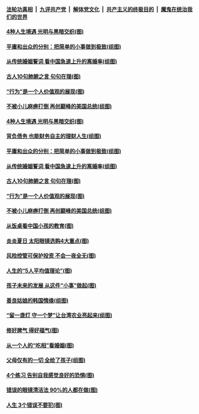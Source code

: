 

####  [法轮功真相](../../../../basic/blob/master/README.md?t=07190631) &nbsp;|&nbsp; [九评共产党](../../../../9ping.md/blob/master/README.md?t=07190631) &nbsp;|&nbsp; [解体党文化](../../../../jtdwh.md/blob/master/README.md?t=07190631)  &nbsp;|&nbsp; [共产主义的终极目的](../../../../gczydzjmd.md/blob/master/README.md?t=07190631) &nbsp;|&nbsp; [魔鬼在统治我们的世界](../../../../mgztzwmdsj.md/blob/master/README.md?t=07190631) 

#### [4种人生境遇 光明与黑暗交织(图)](../pages/p8/939946.md?t=07190631) 

#### [平庸和出众的分别：把简单的小事做到极致(组图)](../pages/p8/939731.md?t=07190631) 

#### [从传统婚姻誓词 看中国急速上升的离婚率(组图)](../pages/p8/940041.md?t=07190631) 

#### [古人10句肺腑之言 句句在理(图)](../pages/p8/939752.md?t=07190631) 

#### [“行为”是一个人价值观的展现(图)](../pages/p8/940001.md?t=07190631) 

#### [不被小儿麻痹打倒 再创巅峰的美国总统(组图)](../pages/p8/939745.md?t=07190631) 

#### [4种人生境遇 光明与黑暗交织(图)](../pages/p8/939946.md?t=07190631) 

#### [背负债务 也能财务自主的理财人生(组图)](../pages/p8/940095.md?t=07190631) 

#### [平庸和出众的分别：把简单的小事做到极致(组图)](../pages/p8/939731.md?t=07190631) 

#### [从传统婚姻誓词 看中国急速上升的离婚率(组图)](../pages/p8/940041.md?t=07190631) 

#### [古人10句肺腑之言 句句在理(图)](../pages/p8/939752.md?t=07190631) 

#### [“行为”是一个人价值观的展现(图)](../pages/p8/940001.md?t=07190631) 

#### [不被小儿麻痹打倒 再创巅峰的美国总统(组图)](../pages/p8/939745.md?t=07190631) 

#### [从饭桌看中国小孩的教育(图)](../pages/p8/939942.md?t=07190631) 

#### [炎炎夏日 太阳眼镜选购4大重点(图)](../pages/p8/939933.md?t=07190631) 

#### [风险控管可保护投资 不会一夜全无(图)](../pages/p8/939909.md?t=07190631) 

#### [人生的“5人平均值理论”(图)](../pages/p8/939903.md?t=07190631) 

#### [孩子未来的发展 从这件“小事”做起(图)](../pages/p8/939845.md?t=07190631) 

#### [善良姑娘的韩国情缘(组图)](../pages/p8/939757.md?t=07190631) 

#### [“留一盏灯 守一个梦”让台湾农业亮起来(组图)](../pages/p8/939817.md?t=07190631) 

#### [修好脾气 得好福气(图)](../pages/p8/939813.md?t=07190631) 

#### [从一个人的“吃相”看婚姻(图)](../pages/p8/939780.md?t=07190631) 

#### [父母仅有的一切 全给了孩子(组图)](../pages/p8/914338.md?t=07190631) 

#### [4个练习 告别自我感觉良好的恐惧(图)](../pages/p8/939726.md?t=07190631) 

#### [错误的眼镜清洁法 90%的人都在做(图)](../pages/p8/939690.md?t=07190631) 

#### [人生 3个错误不要犯(图)](../pages/p8/939623.md?t=07190631) 

